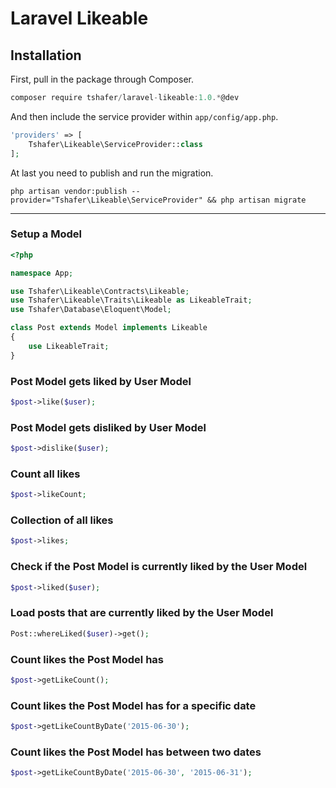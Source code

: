 # Laravel Likeable

## Installation

First, pull in the package through Composer.

```js
composer require tshafer/laravel-likeable:1.0.*@dev
```

And then include the service provider within `app/config/app.php`.

```php
'providers' => [
    Tshafer\Likeable\ServiceProvider::class
];
```

At last you need to publish and run the migration.

```
php artisan vendor:publish --provider="Tshafer\Likeable\ServiceProvider" && php artisan migrate
```

-----

### Setup a Model
```php
<?php

namespace App;

use Tshafer\Likeable\Contracts\Likeable;
use Tshafer\Likeable\Traits\Likeable as LikeableTrait;
use Tshafer\Database\Eloquent\Model;

class Post extends Model implements Likeable
{
    use LikeableTrait;
}

```

### Post Model gets liked by User Model
```php
$post->like($user);
```

### Post Model gets disliked by User Model
```php
$post->dislike($user);
```

### Count all likes
```php
$post->likeCount;
```

### Collection of all likes
```php
$post->likes;
```

### Check if the Post Model is currently liked by the User Model
```php
$post->liked($user);
```

### Load posts that are currently liked by the User Model
```php
Post::whereLiked($user)->get();
```

### Count likes the Post Model has
```php
$post->getLikeCount();
```

### Count likes the Post Model has for a specific date
```php
$post->getLikeCountByDate('2015-06-30');
```

### Count likes the Post Model has between two dates
```php
$post->getLikeCountByDate('2015-06-30', '2015-06-31');
```
